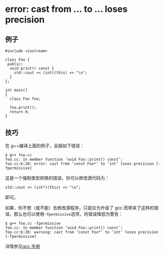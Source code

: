 # error: cast from ... to ... loses precision

## 例子

    #include <iostream>

    class Foo {
     public:
      void print() const {
        std::cout << (int)(this) << "\n";
      }
    };

    int main()
    {
      class Foo foo;

      foo.print();
      return 0;
    }

## 技巧

在 g++编译上面的例子，会报如下错误：

    $ g++ foo.cc
    foo.cc: In member function ‘void Foo::print() const’:
    foo.cc:6:28: error: cast from ‘const Foo*’ to ‘int’ loses precision [-fpermissive]

这是一个强制类型转换的错误，你可以修改源代码为：

    std::cout << (int*)(this) << "\n";

即可。

如果，你不想（或不能）去修改源程序，只是应为升级了 gcc 而带来了这样的错误，那么也可以使用`-fpermissive`选项，将错误降低为警告：

    $ g++ foo.cc -fpermissive
    foo.cc: In member function ‘void Foo::print() const’:
    foo.cc:6:28: warning: cast from ‘const Foo*’ to ‘int’ loses precision [-fpermissive]

详情参见[gcc 手册](https://gcc.gnu.org/onlinedocs/gcc/C_002b_002b-Dialect-Options.html#index-fpermissive-166)
